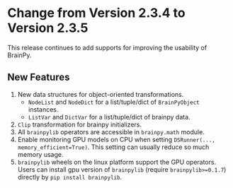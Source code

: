# Change from Version 2.3.4 to Version 2.3.5


This release continues to add supports for improving the usability of BrainPy.


## New Features


1. New data structures for object-oriented transformations. 
   - ``NodeList`` and ``NodeDict`` for a list/tuple/dict of ``BrainPyObject`` instances.
   - ``ListVar`` and ``DictVar`` for a list/tuple/dict of brainpy data.
2. `Clip` transformation for brainpy initializers.
3. All ``brainpylib`` operators are accessible in ``brainpy.math`` module.
4. Enable monitoring GPU models on CPU when setting ``DSRunner(..., memory_efficient=True)``. This setting can usually reduce so much memory usage.   
5. ``brainpylib`` wheels on the linux platform support the GPU operators. Users can install gpu version of ``brainpylib`` (require ``brainpylib>=0.1.7``) directly by ``pip install brainpylib``.



